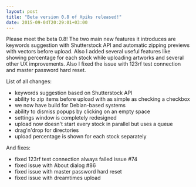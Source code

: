 ```yaml
---
layout: post
title: "Beta version 0.8 of Xpiks released!"
date: 2015-09-04T20:29:01+03:00
---
```


Please meet the beta 0.8! The two main new features it introduces are keywords suggestion with Shutterstock API and automatic zipping previews with vectors before upload. Also I added several useful features like showing percentage for each stock while uploading artworks and several other UX improvements. Also I fixed the issue with 123rf test connection and master password hard reset.

List of all changes:

- keywords suggestion based on Shutterstock API
- ability to zip items before upload with as simple as checking a checkbox
- we now have build for Debian-based systems
- ability to dismiss popups by clicking on an empty space
- settings window is completely redesigned
- upload now doesn't start every stock in parallel but uses a queue
- drag'n'drop for directories
- upload percentage is shown for each stock separately

And fixes:

- fixed 123rf test connection always failed issue #74
- fixed issue with About dialog #86
- fixed issue with master password hard reset
- fixed issue with dreamtimes upload
